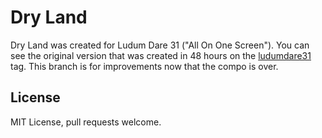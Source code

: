Dry Land
========

Dry Land was created for Ludum Dare 31 ("All On One Screen"). You can see the original version that was created in 48 hours on the [ludumdare31](https://github.com/alexking/dry-land/tree/ludumdare31) tag. This branch is for improvements now that the compo is over.  

## License
MIT License, pull requests welcome.
